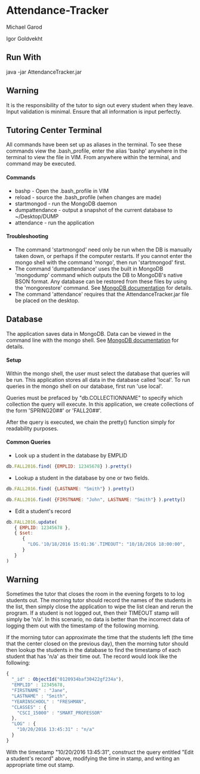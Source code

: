# Attendance-Tracker
Michael Garod

Igor Goldvekht

## Run With
java -jar AttendanceTracker.jar

## Warning
It is the responsibility of the tutor to sign out every student when they leave.
Input validation is minimal. Ensure that all information is input perfectly.

## Tutoring Center Terminal
All commands have been set up as aliases in the terminal. To see these commands view the .bash_profile, enter the alias 'bashp' anywhere in the terminal to view the file in VIM. From anywhere within the terminal, and command may be executed.

#### Commands
* bashp - Open the .bash_profile in VIM
* reload - source the .bash_profile (when changes are made)
* startmongod - run the MongoDB daemon
* dumpattendance - output a snapshot of the current database to ~/Desktop/DUMP
* attendance - run the application

#### Troubleshooting
* The command 'startmongod' need only be run when the DB is manually taken down, or perhaps if the computer restarts. If you cannot enter the mongo shell with the command 'mongo', then run 'startmongod' first.
* The command 'dumpattendance' uses the built in MongoDB 'mongodump' command which outputs the DB to MongoDB's native BSON format. Any database can be restored from these files by using the 'mongorestore' command. See [MongoDB documentation](https://docs.mongodb.com/manual/reference/program/mongorestore/) for details.
* The command 'attendance' requires that the AttendanceTracker.jar file be placed on the desktop.

## Database
The application saves data in MongoDB. Data can be viewed in the command line with the mongo shell. See [MongoDB documentation](https://docs.mongodb.com/getting-started/shell/client/) for details.

#### Setup
Within the mongo shell, the user must select the database that queries will be run. This application stores all data in the database called 'local'. To run queries in the mongo shell on our database, first run 'use local'.

Queries must be prefaced by "db.COLLECTIONNAME" to specify which collection the query will execute. In this application, we create collections of the form 'SPRING20##' or 'FALL20##'.

After the query is executed, we chain the pretty() function simply for readability purposes.

#### Common Queries
* Look up a student in the database by EMPLID
```javascript
db.FALL2016.find( {EMPLID: 12345678} ).pretty()
```

* Lookup a student in the database by one or two fields.
```javascript
db.FALL2016.find( {LASTNAME: "Smith"} ).pretty()

db.FALL2016.find( {FIRSTNAME: "John", LASTNAME: "Smith"} ).pretty()
```

* Edit a student's record
```javascript
db.FALL2016.update(
   { EMPLID: 12345678 },
   { $set:
      {
        "LOG.'10/18/2016 15:01:36'.TIMEOUT": "10/18/2016 18:00:00",
      }
   }
)
```

## Warning
Sometimes the tutor that closes the room in the evening forgets to to log students out. The morning tutor should record the names of the students in the list, then simply close the application to wipe the list clean and rerun the program. If a student is not logged out, then their TIMEOUT stamp will simply be 'n/a'. In this scenario, no data is better than the incorrect data of logging them out with the timestamp of the following morning.

If the morning tutor can approximate the time that the students left (the time that the center closed on the previous day), then the morning tutor should then lookup the students in the database to find the timestamp of each student that has 'n/a' as their time out. The record would look like the following:
```javascript
{
  "_id" : ObjectId("0120934baf30422gf234a"),
  "EMPLID" : 12345678,
  "FIRSTNAME" : "Jane",
  "LASTNAME" : "Smith",
  "YEARINSCHOOL" : "FRESHMAN",
  "CLASSES" : {
    "CSCI_15000" : "SMART_PROFESSOR"
  },
  "LOG" : {
    "10/20/2016 13:45:31" : "n/a"
  }
}
```

With the timestamp "10/20/2016 13:45:31", construct the query entitled "Edit a student's record" above, modifying the time in stamp, and writing an appropriate time out stamp.
